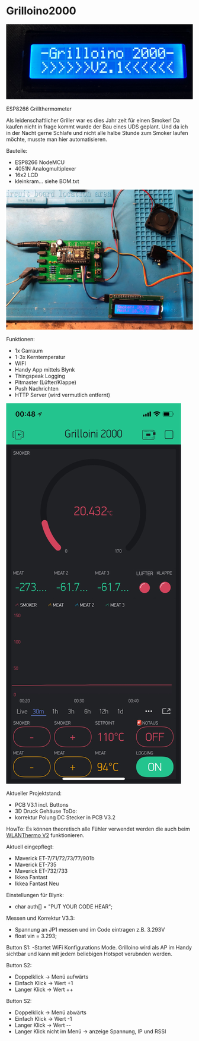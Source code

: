 # Grilloino2000

![Grilloino](https://github.com/zaphi/Grilloino2000/blob/master/img/im1.jpg "Optionaler Titel")

ESP8266 Grillthermometer

Als leidenschaftlicher Griller war es dies Jahr zeit für einen Smoker! Da kaufen nicht in frage kommt wurde der Bau eines UDS geplant. Und da ich in der Nacht gerne Schlafe und nicht alle halbe Stunde zum Smoker laufen möchte, musste man hier automatisieren.

Bauteile:
- ESP8266 NodeMCU
- 4051N Analogmultiplexer
- 16x2 LCD
- kleinkram... siehe BOM.txt

![Grilloino](https://github.com/zaphi/Grilloino2000/blob/master/img/im33.jpg "Optionaler Titel")

Funktionen:
- 1x Garraum
- 1-3x Kerntemperatur
- WIFI
- Handy App mittels Blynk
- Thingspeak Logging
- Pitmaster (Lüfter/Klappe)
- Push Nachrichten
- HTTP Server (wird vermutlich entfernt)

![Grilloino](https://github.com/zaphi/Grilloino2000/blob/master/img/im22.jpg "Optionaler Titel")

Aktueller Projektstand:
- PCB V3.1 incl. Buttons 
- 3D Druck Gehäuse
ToDo:
- korrektur Polung DC Stecker in PCB V3.2


HowTo:
Es können theoretisch  alle Fühler verwendet werden die auch beim [WLANThermo V2](https://github.com/WLANThermo/WLANThermo_v2/tree/master/software/usr/share/doc/WLANThermo/probedata) funktionieren.

Aktuell eingepflegt:
- Maverick ET-7/71/72/73/77/901b
- Maverick ET-735
- Maverick ET-732/733
- Ikkea Fantast
- Ikkea Fantast Neu

Einstellungen für Blynk:
- char auth[] = "PUT YOUR CODE HEAR";

Messen und Korrektur V3.3:
- Spannung an JP1 messen und im Code eintragen z.B. 3.293V
- float vin = 3.293;  

Button S1:
-Startet WiFi Konfigurations Mode. Grilloino wird als AP im Handy sichtbar und kann mit jedem beliebigen
Hotspot verubnden werden.

Button S2:
- Doppelklick -> Menü aufwärts
- Einfach Klick -> Wert +1
- Langer Klick -> Wert ++

Button S2:
- Doppelklick -> Menü abwärts
- Einfach Klick -> Wert -1
- Langer Klick -> Wert --
- Langer Klick nicht im Menü -> anzeige Spannung, IP und RSSI